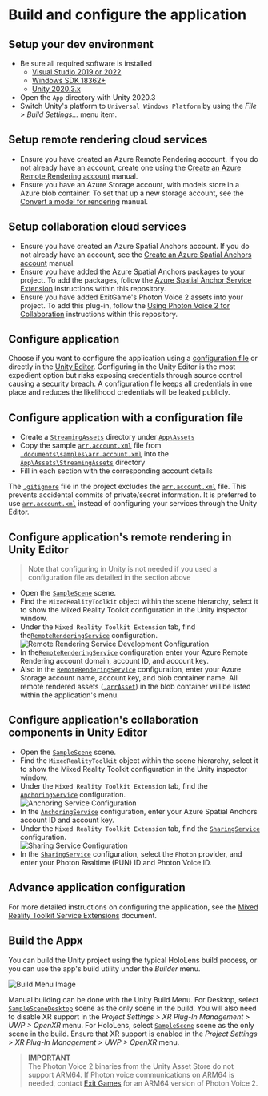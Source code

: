 # Build and configure the application

## Setup your dev environment

* Be sure all required software is installed
  * [Visual Studio 2019 or 2022](https://developer.microsoft.com/)
  * [Windows SDK 18362+](https://developer.microsoft.com/windows/downloads/windows-10-sdk)
  * [Unity 2020.3.x](https://unity3d.com/get-unity/download/archive)
* Open the `App` directory with Unity 2020.3
* Switch Unity's platform to `Universal Windows Platform` by using the *File > Build Settings...* menu item.

## Setup remote rendering cloud services

* Ensure you have created an Azure Remote Rendering account. If you do not already have an account, create one using the [Create an Azure Remote Rendering account](https://docs.microsoft.com/azure/remote-rendering/how-tos/create-an-account#:~:text=%20The%20following%20steps%20are%20needed%20to%20create,the%20%22Create%22%20button.%20A%20form%20opens...%20See%20More.) manual.
* Ensure you have an Azure Storage account, with models store in a Azure blob container.  To set that up a new storage account, see the [Convert a model for rendering](https://docs.microsoft.com/azure/remote-rendering/quickstarts/convert-model) manual.

## Setup collaboration cloud services

* Ensure you have created an Azure Spatial Anchors account.  If you do not already have an account, see the [Create an Azure Spatial Anchors account](https://docs.microsoft.com/azure/spatial-anchors/how-tos/create-asa-account?tabs=azure-portal) manual.
* Ensure you have added the Azure Spatial Anchors packages to your project. To add the packages, follow the [Azure Spatial Anchor Service Extension](implementation-notes.md#azure-spatial-anchor-service-extension) instructions within this repository.
* Ensure you have added ExitGame's Photon Voice 2 assets into your project. To add this plug-in, follow the [Using Photon Voice 2 for Collaboration](implementation-notes.md#using-photon-voice-2-for-collaboration) instructions within this repository.

## Configure application

Choose if you want to configure the application using a [configuration file](#configure-application-with-a-configuration-file) or directly in the [Unity Editor](#configure-applications-remote-rendering-in-unity-editor).  Configuring in the Unity Editor is the most expedient option but risks exposing credentials through source control causing a security breach.  A configuration file keeps all credentials in one place and reduces the likelihood credentials will be leaked publicly.
  
## Configure application with a configuration file

* Create a [`StreamingAssets`](../App/Assets/StreamingAssets) directory under [`App\Assets`](../App/Assets)
* Copy the sample [`arr.account.xml`](samples/../.samples/arr.account.xml) file from [`.documents\samples\arr.account.xml`](samples/../.samples/arr.account.xml) into the [`App\Assets\StreamingAssets`](../App/Assets/StreamingAssets) directory
* Fill in each section with the corresponding account details
  
The [`.gitignore`](../.gitignore) file in the project excludes the [`arr.account.xml`](samples/../.samples/arr.account.xml) file.  This prevents accidental commits of private/secret information. It is preferred to use [`arr.account.xml`](samples/../.samples/arr.account.xml) instead of configuring your services through the Unity Editor.

## Configure application's remote rendering in Unity Editor

>Note that configuring in Unity is not needed if you used a configuration file as detailed in the section above

* Open the [`SampleScene`](../App/Assets/Scenes/SampleScene.unity) scene.
* Find the `MixedRealityToolkit` object within the scene hierarchy, select it to show the Mixed Reality Toolkit configuration in the Unity inspector window.
* Under the `Mixed Reality Toolkit Extension` tab, find the[`RemoteRenderingService`](implementation-notes.md#remote-rendering-service-extension) configuration.\
![Remote Rendering Service Development Configuration](.images/editor-arr-service-config-development.png)
* In the[`RemoteRenderingService`](implementation-notes.md#remote-rendering-service-extension) configuration enter your Azure Remote Rendering account domain, account ID, and account key.
* Also in the [`RemoteRenderingService`](implementation-notes.md#remote-rendering-service-extension) configuration, enter your Azure Storage account name, account key, and blob container name. All remote rendered assets ([`.arrAsset`](https://docs.microsoft.com/azure/remote-rendering/concepts/models)) in the blob container will be listed within the application's menu.

## Configure application's collaboration components in Unity Editor

* Open the [`SampleScene`](../App/Assets/Scenes/SampleScene.unity) scene.
* Find the `MixedRealityToolkit` object within the scene hierarchy, select it to show the Mixed Reality Toolkit configuration in the Unity inspector window.
* Under the `Mixed Reality Toolkit Extension` tab, find the [`AnchoringService`](implementation-notes.md#azure-spatial-anchor-service-extension) configuration.\
![Anchoring Service Configuration](.images/editor-anchoring-service-config.png)
* In the [`AnchoringService`](implementation-notes.md#azure-spatial-anchor-service-extension) configuration, enter your Azure Spatial Anchors account ID and account key.
* Under the `Mixed Reality Toolkit Extension` tab, find the [`SharingService`](implementation-notes.md#sharing-service-extension-aka-collaboration-service) configuration.\
![Sharing Service Configuration](.images/editor-sharing-service-config.png)
* In the [`SharingService`](implementation-notes.md#sharing-service-extension-aka-collaboration-service) configuration, select the `Photon` provider, and enter your Photon Realtime (PUN) ID and Photon Voice ID.

## Advance application configuration

For more detailed instructions on configuring the application, see the [Mixed Reality Toolkit Service Extensions](implementation-notes.md#mixed-reality-toolkit-service-extensions) document.

## Build the Appx

You can build the Unity project using the typical HoloLens build process, or you can use the app's build utility under the *Builder* menu.

![Build Menu Image](.images/building.png)

Manual building can be done with the Unity Build Menu. For Desktop, select [`SampleSceneDesktop`](../App/Assets/Scenes/SampleSceneDesktop.unity) scene as the only scene in the build. You will also need to disable XR support in the *Project Settings > XR Plug-In Management > UWP > OpenXR* menu. For HoloLens, select [`SampleScene`](../App/Assets/Scenes/SampleScene.unity) scene as the only scene in the build. Ensure that XR support is enabled in the *Project Settings > XR Plug-In Management > UWP > OpenXR* menu.

> **IMPORTANT**\
> The Photon Voice 2 binaries from the Unity Asset Store do not support ARM64. If Photon voice communications on ARM64 is needed, contact [Exit Games](https://www.photonengine.com/) for an ARM64 version of Photon Voice 2.
